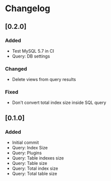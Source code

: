 # Changelog

## [0.2.0]
### Added
* Test MySQL 5.7 in CI
* Query: DB settings

### Changed
* Delete views from query results

### Fixed
* Don't convert total index size inside SQL query

## [0.1.0]
### Added
* Initial commit
* Query: Index Size
* Query: Plugins
* Query: Table indexes size
* Query: Table size
* Query: Total index size
* Query: Total table size
